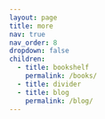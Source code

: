 ```yaml
---
layout: page
title: more
nav: true
nav_order: 8
dropdown: false
children:
  - title: bookshelf
    permalink: /books/
  - title: divider
  - title: blog
    permalink: /blog/
---
```

